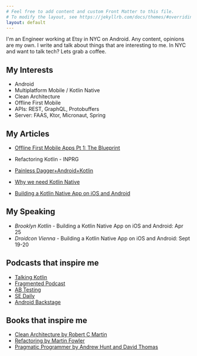 ```yaml
---
# Feel free to add content and custom Front Matter to this file.
# To modify the layout, see https://jekyllrb.com/docs/themes/#overriding-theme-defaults
layout: default
---
```


I'm an Engineer working at Etsy in NYC on Android. Any content, opinions are my own. I write and talk about things that are interesting to me.
In NYC and want to talk tech? Lets grab a coffee.

## My Interests
- Android
- Multiplatform Mobile / Kotlin Native
- Clean Architecture
- Offline First Mobile
- APIs: REST, GraphQL, Protobuffers
- Server: FAAS, Ktor, Micronaut, Spring

## My Articles
- [Offline First Mobile Apps Pt 1: The Blueprint](https://medium.com/android-things/offline-first-applications-pt-1-the-blueprint-9f518aa374dd)
- Refactoring Kotlin - INPRG
- [Painless Dagger+Android+Kotlin](https://medium.com/@jeremyrempel/painless-dagger-android-kotlin-2c3767a24508)
- [Why we need Kotlin Native](https://medium.com/android-things/why-we-need-kotlin-native-adacc03e988c)

- [Building a Kotlin Native App on iOS and Android](https://medium.com/android-things/building-a-kotlin-native-on-ios-android-6a6db9df5bef)

## My Speaking
- *Brooklyn Kotlin* - Building a Kotlin Native App on iOS and Android: Apr 25
- *Droidcon Vienna* - Building a Kotlin Native App on iOS and Android: Sept 19-20

## Podcasts that inspire me

- [Talking Kotlin](http://talkingkotlin.com/)
- [Fragmented Podcast](https://fragmentedpodcast.com/)
- [AB Testing](https://www.angryweasel.com/ABTesting/)
- [SE Daily](https://softwareengineeringdaily.com/)
- [Android Backstage](http://androidbackstage.blogspot.com/)

## Books that inspire me

- [Clean Architecture by Robert C Martin](https://www.amazon.com/Clean-Architecture-Craftsmans-Software-Structure/dp/0134494164)
- [Refactoring by Martin Fowler](https://martinfowler.com/books/refactoring.html)
- [Pragmatic Programmer by Andrew Hunt and David Thomas](https://pragprog.com/book/tpp/the-pragmatic-programmer)

